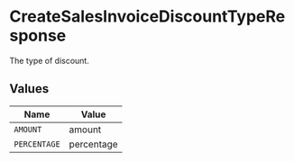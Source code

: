 # CreateSalesInvoiceDiscountTypeResponse

The type of discount.


## Values

| Name         | Value        |
| ------------ | ------------ |
| `AMOUNT`     | amount       |
| `PERCENTAGE` | percentage   |